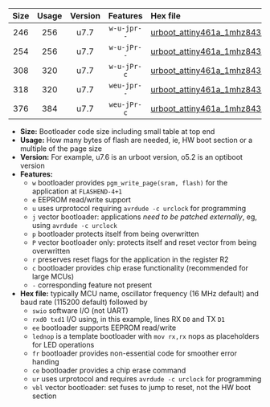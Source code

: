 |Size|Usage|Version|Features|Hex file|
|:-:|:-:|:-:|:-:|:--|
|246|256|u7.7|`w-u-jpr--`|[urboot_attiny461a_1mhz8432_38400bps_swio_rxb0_txb1_lednop_ur_vbl.hex](https://raw.githubusercontent.com/stefanrueger/urboot.hex/main/mcus/attiny461a/fcpu_1mhz8432/38400_bps/urboot_attiny461a_1mhz8432_38400bps_swio_rxb0_txb1_lednop_ur_vbl.hex)|
|254|256|u7.7|`w-u-jPr--`|[urboot_attiny461a_1mhz8432_38400bps_swio_rxb0_txb1_ur_vbl.hex](https://raw.githubusercontent.com/stefanrueger/urboot.hex/main/mcus/attiny461a/fcpu_1mhz8432/38400_bps/urboot_attiny461a_1mhz8432_38400bps_swio_rxb0_txb1_ur_vbl.hex)|
|308|320|u7.7|`w-u-jPr-c`|[urboot_attiny461a_1mhz8432_38400bps_swio_rxb0_txb1_lednop_fr_ce_ur_vbl.hex](https://raw.githubusercontent.com/stefanrueger/urboot.hex/main/mcus/attiny461a/fcpu_1mhz8432/38400_bps/urboot_attiny461a_1mhz8432_38400bps_swio_rxb0_txb1_lednop_fr_ce_ur_vbl.hex)|
|318|320|u7.7|`weu-jpr--`|[urboot_attiny461a_1mhz8432_38400bps_swio_rxb0_txb1_ee_lednop_ur_vbl.hex](https://raw.githubusercontent.com/stefanrueger/urboot.hex/main/mcus/attiny461a/fcpu_1mhz8432/38400_bps/urboot_attiny461a_1mhz8432_38400bps_swio_rxb0_txb1_ee_lednop_ur_vbl.hex)|
|376|384|u7.7|`weu-jPr-c`|[urboot_attiny461a_1mhz8432_38400bps_swio_rxb0_txb1_ee_lednop_fr_ce_ur_vbl.hex](https://raw.githubusercontent.com/stefanrueger/urboot.hex/main/mcus/attiny461a/fcpu_1mhz8432/38400_bps/urboot_attiny461a_1mhz8432_38400bps_swio_rxb0_txb1_ee_lednop_fr_ce_ur_vbl.hex)|

- **Size:** Bootloader code size including small table at top end
- **Usage:** How many bytes of flash are needed, ie, HW boot section or a multiple of the page size
- **Version:** For example, u7.6 is an urboot version, o5.2 is an optiboot version
- **Features:**
  + `w` bootloader provides `pgm_write_page(sram, flash)` for the application at `FLASHEND-4+1`
  + `e` EEPROM read/write support
  + `u` uses urprotocol requiring `avrdude -c urclock` for programming
  + `j` vector bootloader: applications *need to be patched externally*, eg, using `avrdude -c urclock`
  + `p` bootloader protects itself from being overwritten
  + `P` vector bootloader only: protects itself and reset vector from being overwritten
  + `r` preserves reset flags for the application in the register R2
  + `c` bootloader provides chip erase functionality (recommended for large MCUs)
  + `-` corresponding feature not present
- **Hex file:** typically MCU name, oscillator frequency (16 MHz default) and baud rate (115200 default) followed by
  + `swio` software I/O (not UART)
  + `rxd0 txd1` I/O using, in this example, lines RX `D0` and TX `D1`
  + `ee` bootloader supports EEPROM read/write
  + `lednop` is a template bootloader with `mov rx,rx` nops as placeholders for LED operations
  + `fr` bootloader provides non-essential code for smoother error handing
  + `ce` bootloader provides a chip erase command
  + `ur` uses urprotocol and requires `avrdude -c urclock` for programming
  + `vbl` vector bootloader: set fuses to jump to reset, not the HW boot section
